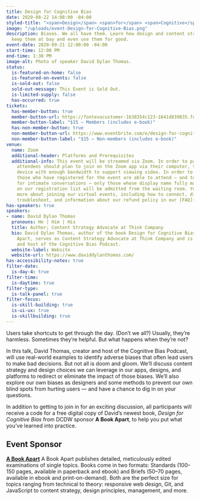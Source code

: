 ```yaml
---
title: Design for Cognitive Bias
date: 2020-08-22 14:08:00 -04:00
styled-title: "<span>Design</span> <span>for</span> <span>Cognitive</span> <span>Bias</span>"
image: "/uploads/event-Design-for-Cognitive-Bias.png"
description: Biases. We all have them. Learn how design and content strategy can help
  keep them at bay and even use them for good.
event-date: 2020-09-21 12:00:00 -04:00
start-time: 12:00 PM
end-time: 1:30 PM
image-alt: Photo of speaker David Dylan Thomas.
status:
  is-featured-on-home: false
  is-featured-on-events: false
  is-sold-out: false
  sold-out-message: This Event is Sold Out.
  is-limited-supply: false
  has-occurred: true
tickets:
  has-member-button: true
  member-button-url: https://fontevacustomer-1638354c123-1641d839835.force.com/services/oauth2/authorize?client_id=3MVG9nthuDc9owbcOq7_07W.HriOQQPWTbMkrpOla.ajDQlTHf4_uby_mhwylcX.mJBU2O2SppTiZMS0J_HJd&response_type=code&redirect_uri=https://ikit.aiga.org/ikit_national_util/ikit-national-util-sso-redirect/&state=https%3A%2F%2Fdc.aiga.org%2Fevent%2Fdesign-for-cognitive-bias%2F%3Fredirect_source%3Deventbrite_register
  member-button-label: "$15 — Members (includes e-book)"
  has-non-member-button: true
  non-member-button-url: https://www.eventbrite.com/e/design-for-cognitive-bias-tickets-117847945377
  non-member-button-label: "$15 — Non-members (includes e-book)"
venue:
  name: Zoom
  additional-header: Platforms and Prerequisites
  additional-info: This event will be streamed via Zoom. In order to participate fully,
    attendees should plan to join on the Zoom app via their computer, tablet, or mobile
    device with enough bandwidth to support viewing video. In order to ensure only
    those who have registered for the event are able to attend — and to create space
    for intimate conversations — only those whose display name fully matches the name
    on our registration list will be admitted from the waiting room. You can find
    more about joining our virtual events, including how to connect, directions to
    troubleshoot, and information about our refund policy in our [FAQ](/faqs).
has-speakers: true
speakers:
- name: David Dylan Thomas
  pronouns: He | Him | His
  title: Author; Content Strategy Advocate at Think Company
  bio: David Dylan Thomas, author of the book Design for Cognitive Bias from A Book
    Apart, serves as Content Strategy Advocate at Think Company and is the creator
    and host of the Cognitive Bias Podcast.
  website-label: Website
  website-url: https://www.daviddylanthomas.com/
has-accessibility-notes: true
filter-date:
  is-day-4: true
filter-time:
  is-daytime: true
filter-type:
  is-talk-panel: true
filter-focus:
  is-skill-building: true
  is-ui-ux: true
  is-skillbuilding: true
---
```


Users take shortcuts to get through the day. (Don’t we all?) Usually, they’re harmless. Sometimes they’re helpful. But what happens when they’re not?

In this talk, David Thomas, creator and host of the Cognitive Bias Podcast, will use real-world examples to identify adverse biases that often lead users to make bad decisions. But not all is doom and gloom. We’ll discuss content strategy and design choices we can leverage in our apps, designs, and platforms to redirect or eliminate the impact of those biases. We’ll also explore our own biases as designers and some methods to prevent our own blind spots from hurting users — and have a chance to dig in on your questions.

In addition to getting to join in for an exciting discussion, all participants will receive a code for a free digital copy of David’s newest book, *Design for Cognitive Bias* from DCDW sponsor **A Book Apart**, to help you put what you’ve learned into practice.

## Event Sponsor

**[A Book Apart](https://abookapart.com/)**
A Book Apart publishes detailed, meticulously edited examinations of single topics. Books come in two formats: Standards (100–150 pages, available in paperback and ebook) and Briefs (50–70 pages, available in ebook and print-on-demand). Both are the perfect size for topics ranging from technical to theory: responsive web design, Git, and JavaScript to content strategy, design principles, management, and more.
